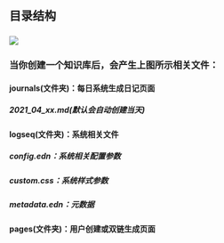 ## **目录结构**
### ![](https://myuppic-1256609062.cos.ap-beijing.myqcloud.com/20210426071102.png)
### 当你创建一个知识库后，会产生上图所示相关文件：
#### **journals**(文件夹)：每日系统生成日记页面
##### 2021_04_xx.md(默认会自动创建当天)
#### **logseq**(文件夹)：系统相关文件
##### config.edn：系统相关配置参数
##### custom.css：系统样式参数
##### metadata.edn：元数据
#### **pages**(文件夹)：用户创建或双链生成页面

